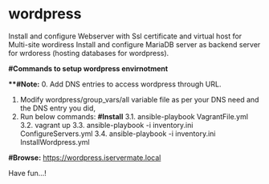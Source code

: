 # wordpress
Install and configure Webserver with Ssl certificate and virtual host for Multi-site wordiress
Install and configure MariaDB server as backend server for wrdoress (hosting databases for wordpress).

<b>#Commands to setup wordpress envirnotment</b>

<b>**#Note:</b>
  0. Add DNS entries to access wordpress through URL.
  1. Modify wordpress/group_vars/all variable file as per your DNS need and the DNS entry you did, 
  3. Run below commands:
<b>#Install</b>
  3.1. ansible-playbook VagrantFile.yml
  3.2. vagrant up
  3.3. ansible-playbook -i inventory.ini ConfigureServers.yml
  3.4. ansible-playbook -i inventory.ini InstallWordpress.yml

<b>#Browse:</b>
  https://wordpress.iservermate.local

Have fun...!

